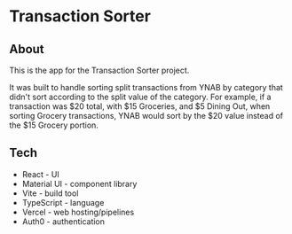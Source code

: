 # Transaction Sorter

## About

This is the app for the Transaction Sorter project.

It was built to handle sorting split transactions from YNAB by category that didn't sort according to the split value of the category. For example, if a transaction was $20 total, with $15 Groceries, and $5 Dining Out, when sorting Grocery transactions, YNAB would sort by the $20 value instead of the $15 Grocery portion.

## Tech
- React - UI
- Material UI - component library
- Vite - build tool
- TypeScript - language
- Vercel - web hosting/pipelines
- Auth0 - authentication
